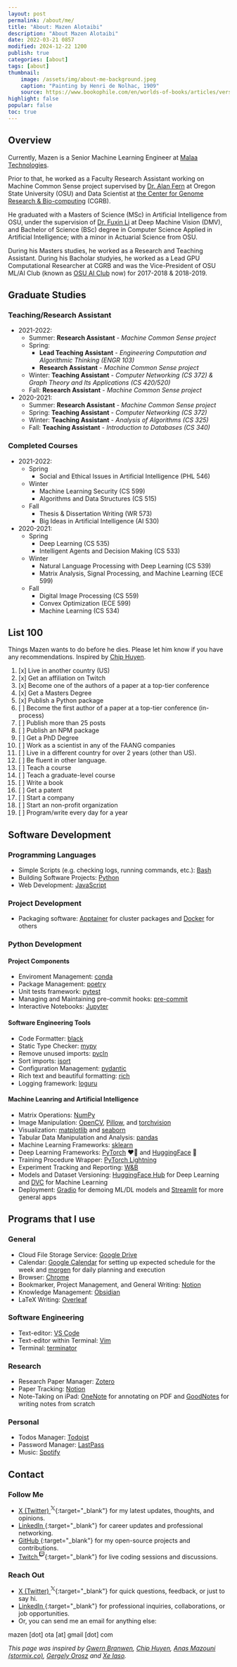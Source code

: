 ```yaml
---
layout: post
permalink: /about/me/
title: "About: Mazen Alotaibi"
description: "About Mazen Alotaibi"
date: 2022-03-21 0857
modified: 2024-12-22 1200
publish: true
categories: [about]
tags: [about]
thumbnail: 
    image: /assets/img/about-me-background.jpeg
    caption: "Painting by Henri de Nolhac, 1909"
    source: https://www.bookophile.com/en/worlds-of-books/articles/versailles-in-its-former-glory
highlight: false
popular: false
toc: true
---
```


## Overview

Currently, Mazen is a Senior Machine Learning Engineer at [Malaa Technologies](https://malaa.tech).

Prior to that, he worked as a Faculty Research Assistant working on Machine Common Sense project supervised by [Dr. Alan Fern](https://eecs.oregonstate.edu/people/fern-alan) at Oregon State University (OSU) and Data Scientist at [the Center for Genome Research & Bio-computing](https://cgrb.oregonstate.edu/) (CGRB).

He graduated with a Masters of Science (MSc) in Artificial Intelligence from OSU, under the supervision of [Dr. Fuxin Li](http://web.engr.oregonstate.edu/~lif/) at Deep Machine Vision (DMV), and Bachelor of Science (BSc) degree in Computer Science Applied in Artificial Intelligence; with a minor in Actuarial Science from OSU.

During his Masters studies, he worked as a Research and Teaching Assistant. During his Bacholar studyies, he worked as a Lead GPU Computational Researcher at CGRB and was the Vice-President of OSU ML/AI Club (known as [OSU AI Club](https://osuai.club) now) for 2017-2018 & 2018-2019.

## Graduate Studies

### Teaching/Research Assistant
- 2021-2022:
  - Summer: **Research Assistant** - *Machine Common Sense project*
  - Spring:
    - **Lead Teaching Assistant** - *Engineering Computation and Algorithmic Thinking (ENGR 103)*
    - **Research Assistant** - *Machine Common Sense project*
  - Winter: **Teaching Assistant** - *Computer Networking (CS 372) & Graph Theory and Its Applications (CS 420/520)*
  - Fall: **Research Assistant** - *Machine Common Sense project*
- 2020-2021:
  - Summer: **Research Assistant** - *Machine Common Sense project*
  - Spring: **Teaching Assistant** - *Computer Networking (CS 372)*
  - Winter: **Teaching Assistant** - *Analysis of Algorithms (CS 325)*
  - Fall: **Teaching Assistant** - *Introduction to Databases (CS 340)*

### Completed Courses
- 2021-2022:
  - Spring
    - Social and Ethical Issues in Artificial Intelligence (PHL 546)
  - Winter
    - Machine Learning Security (CS 599)
    - Algorithms and Data Structures (CS 515)
  - Fall
    - Thesis & Dissertation Writing (WR 573)
    - Big Ideas in Artificial Intelligence (AI 530)
- 2020-2021:
  - Spring
    - Deep Learning (CS 535)
    - Intelligent Agents and Decision Making (CS 533)
  - Winter
    - Natural Language Processing with Deep Learning (CS 539)
    - Matrix Analysis, Signal Processing, and Machine Learning (ECE 599)
  - Fall
    - Digital Image Processing (CS 559)
    - Convex Optimization (ECE 599)
    - Machine Learning (CS 534)

## List 100

Things Mazen wants to do before he dies. Please let him know if you have any recommendations. Inspired by [Chip Huyen](https://huyenchip.com/).

1. [x] Live in another country (US)
2. [x] Get an affiliation on Twitch
3. [x] Become one of the authors of a paper at a top-tier conference
4. [x] Get a Masters Degree
5. [x] Publish a Python package
6. [ ] Become the first author of a paper at a top-tier conference (in-process)
7. [ ] Publish more than 25 posts
8. [ ] Publish an NPM package
9. [ ] Get a PhD Degree
10. [ ] Work as a scientist in any of the FAANG companies
11. [ ] Live in a different country for over 2 years (other than US).
12. [ ] Be fluent in other language.
13. [ ] Teach a course
14. [ ] Teach a graduate-level course
15. [ ] Write a book
16. [ ] Get a patent
17. [ ] Start a company
18. [ ] Start an non-profit organization
19. [ ] Program/write every day for a year

## Software Development
### Programming Languages
* Simple Scripts (e.g. checking logs, running commands, etc.): [Bash](https://www.gnu.org/software/bash/)
* Building Software Projects: [Python](https://www.python.org/)
* Web Development: [JavaScript](https://www.javascript.com/)


### Project Development
* Packaging software:  [Apptainer](https://apptainer.org/) for cluster packages and [Docker](https://www.docker.com/) for others

### Python Development
#### Project Components
* Enviroment Management: [conda](https://conda.io/)
* Package Management: [poetry](https://python-poetry.org/)
* Unit tests framework: [pytest](https://docs.pytest.org/en/7.2.x/)
* Managing and Maintaining pre-commit hooks: [pre-commit](https://pre-commit.com/)
* Interactive Notebooks: [Jupyter](https://jupyter.org/)


#### Software Engineering Tools
* Code Formatter: [black](https://github.com/psf/black)
* Static Type Checker: [mypy](https://www.mypy-lang.org/)
* Remove unused imports: [pycln](https://github.com/hadialqattan/pycln)
* Sort imports: [isort](https://pycqa.github.io/isort/)
* Configuration Management: [pydantic](https://docs.pydantic.dev/)
* Rich text and beautiful formatting: [rich](https://github.com/Textualize/rich)
* Logging framework: [loguru](https://github.com/Delgan/loguru)

#### Machine Leanring and Artificial Intelligence

* Matrix Operations: [NumPy](https://numpy.org/)
* Image Manipulation: [OpenCV](https://opencv.org/), [Pillow](https://pillow.readthedocs.io/en/stable/), and [torchvision](https://pytorch.org/vision/stable/index.html)
* Visualization: [matplotlib](https://matplotlib.org/) and [seaborn](https://seaborn.pydata.org/)
* Tabular Data Manipulation and Analysis: [pandas](https://pandas.pydata.org/)
* Machine Learning Frameworks: [sklearn](https://scikit-learn.org/stable/)
* Deep Learning Frameworks: [PyTorch](https://pytorch.org/) ❤️‍🔥 and [HuggingFace](https://huggingface.co) 🤗
* Training Procedure Wrapper: [PyTorch Lightning](https://pytorch-lightning.readthedocs.io/en/stable/)
* Experiment Tracking and Reporting: [W&B](https://wandb.ai/site)
* Models and Dataset Versioning: [HuggingFace Hub](https://huggingface.co/docs/hub/index) for Deep Learning and [DVC](https://dvc.org/) for Machine Learning
* Deployment: [Gradio](https://gradio.app/) for demoing ML/DL models and [Streamlit](https://streamlit.io/) for more general apps


##  Programs that I use
### General
* Cloud File Storage Service: [Google Drive](https://www.google.com/drive/)
* Calendar: [Google Calendar](https://www.google.com/calendar) for setting up expected schedule for the week and [morgen](https://www.morgen.so/) for daily planning and execution
* Browser: [Chrome](https://www.google.com/chrome/)
* Bookmarker, Project Management, and General Writing: [Notion](https://www.notion.so/)
* Knowledge Management: [Obsidian](https://obsidian.md/)
* LaTeX Writing: [Overleaf](https://www.overleaf.com/)

### Software Engineering
* Text-editor: [VS Code](https://code.visualstudio.com/)
* Text-editor within Terminal: [Vim](https://www.vim.org/)
* Terminal: [terminator](https://gnometerminator.blogspot.com/p/introduction.html)

### Research
* Research Paper Manager: [Zotero](https://www.zotero.org/)
* Paper Tracking: [Notion](notion.so)
* Note-Taking on iPad: [OneNote]() for annotating on PDF and [GoodNotes]() for writing notes from scratch


### Personal
* Todos Manager: [Todoist](https://todoist.com/)
* Password Manager: [LastPass](https://www.lastpass.com/)
* Music: [Spotify](https://www.spotify.com/)

## Contact
### Follow Me

* [X (Twitter) <sup><svg width="10" height="10" viewBox="0 0 1200 1227" fill="none" xmlns="http://www.w3.org/2000/svg"><path d="M714.163 519.284L1160.89 0H1055.03L667.137 450.887L357.328 0H0L468.492 681.821L0 1226.37H105.866L515.491 750.218L842.672 1226.37H1200L714.137 519.284H714.163ZM569.165 687.828L521.697 619.934L144.011 79.6944H306.615L611.412 515.685L658.88 583.579L1055.08 1150.3H892.476L569.165 687.854V687.828Z" fill="currentColor"/></svg></sup>](https://twitter.com/ma7dev){:target="_blank"} for my latest updates, thoughts, and opinions.
* [LinkedIn <sup><i class="fab fa-linkedin"></i></sup>](https://linkedin.com/in/ma7dev){:target="_blank"} for career updates and professional networking.
* [GitHub <sup><i class="fab fa-github"></i></sup>](https://github.com/ma7dev){:target="_blank"} for my open-source projects and contributions.
* [Twitch <sup><i><svg xmlns="http://www.w3.org/2000/svg" width="1em" height="1em" viewBox="0 0 24 24"><path d="M2.149 0l-1.612 4.119v16.836h5.731v3.045h3.224l3.045-3.045h4.657l6.269-6.269v-14.686h-21.314zm19.164 13.612l-3.582 3.582h-5.731l-3.045 3.045v-3.045h-4.836v-15.045h17.194v11.463zm-3.582-7.343v6.262h-2.149v-6.262h2.149zm-5.731 0v6.262h-2.149v-6.262h2.149z" fill="currentColor"/></svg></i></sup>](https://twitch.tv/ma7dev){:target="_blank"} for live coding sessions and discussions.
<!-- * [YouTube <sup><i class="fab fa-youtube"></i></sup>](https://youtube.com/@ma7dev){:target="_blank"} -->

### Reach Out

* [X (Twitter) <sup><svg width="10" height="10" viewBox="0 0 1200 1227" fill="none" xmlns="http://www.w3.org/2000/svg"><path d="M714.163 519.284L1160.89 0H1055.03L667.137 450.887L357.328 0H0L468.492 681.821L0 1226.37H105.866L515.491 750.218L842.672 1226.37H1200L714.137 519.284H714.163ZM569.165 687.828L521.697 619.934L144.011 79.6944H306.615L611.412 515.685L658.88 583.579L1055.08 1150.3H892.476L569.165 687.854V687.828Z" fill="currentColor"/></svg></sup>](https://twitter.com/ma7dev){:target="_blank"} for quick questions, feedback, or just to say hi.
* [LinkedIn <sup><i class="fab fa-linkedin"></i></sup>](https://linkedin.com/in/ma7dev){:target="_blank"} for professional inquiries, collaborations, or job opportunities.
* Or, you can send me an email for anything else:
<span>
mazen [dot] ota [at] gmail [dot] com
</span>

*This page was inspired by [Gwern Branwen](https://gwern.net/), [Chip Huyen](https://huyenchip.com/), [Anas Mazouni (stormix.co)](https://stormix.co/), [Gergely Orosz](https://blog.pragmaticengineer.com/scoop/) and [Xe Iaso](https://xeiaso.net/contact).*